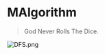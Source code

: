 # MAlgorithm

> God Never Rolls The Dice.

![DFS.png](https://i.loli.net/2018/11/20/5bf3e8b143b21.png)






 



